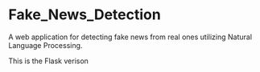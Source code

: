 # Fake_News_Detection
A web application for detecting fake news from real ones utilizing Natural Language Processing.

This is the Flask verison
